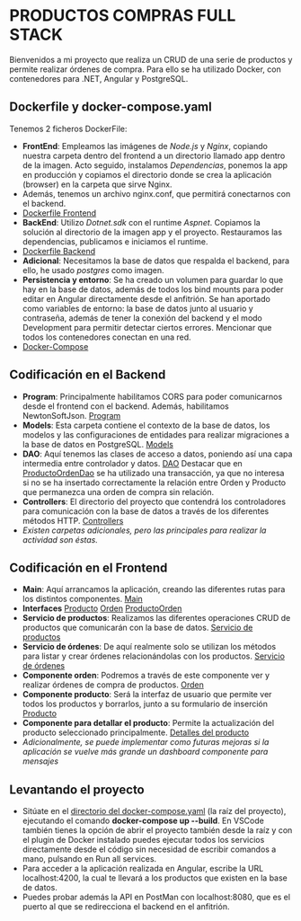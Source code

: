 # PRODUCTOS COMPRAS FULL STACK
Bienvenidos a mi proyecto que realiza un CRUD de una serie de productos y permite realizar órdenes de compra. Para ello se ha utilizado Docker, con contenedores para .NET, Angular y PostgreSQL.
## Dockerfile y docker-compose.yaml
Tenemos 2 ficheros DockerFile:
- **FrontEnd**: Empleamos las imágenes de *Node.js* y *Nginx*, copiando nuestra carpeta dentro del frontend a un directorio llamado app dentro de la imagen. Acto seguido, instalamos *Dependencias*, ponemos la app en producción y copiamos el directorio donde se crea la aplicación (browser) en la carpeta que sirve Nginx.
- Además, tenemos un archivo nginx.conf, que permitirá conectarnos con el backend.
- [Dockerfile Frontend](FRONTEND/Dockerfile) 
- **BackEnd**: Utilizo *Dotnet.sdk* con el runtime *Aspnet*. Copiamos la solución al directorio de la imagen app y el proyecto. Restauramos las dependencias, publicamos e iniciamos el runtime.
- [Dockerfile Backend](BACKEND/Dockerfile)
- **Adicional**: Necesitamos la base de datos que respalda el backend, para ello, he usado *postgres* como imagen.
- **Persistencia y entorno**: Se ha creado un volumen para guardar lo que hay en la base de datos, además de todos los bind mounts para poder editar en Angular directamente desde el anfitrión. Se han aportado como variables de entorno:
la base de datos junto al usuario y contraseña, además de tener la conexión del backend y el modo Development para permitir detectar ciertos errores. Mencionar que todos los contenedores conectan en una red.
- [Docker-Compose](docker-compose.yaml)
## Codificación en el Backend
- **Program**: Principalmente habilitamos CORS para poder comunicarnos desde el frontend con el backend. Además, habilitamos NewtonSoftJson. [Program](BACKEND/PRODUCTOS_COMPRAS_FULL_STACK/Program.cs)
- **Models**: Esta carpeta contiene el contexto de la base de datos, los modelos y las configuraciones de entidades para realizar migraciones a la base de datos en PostgreSQL. [Models](BACKEND/PRODUCTOS_COMPRAS_FULL_STACK/Models/)
-  **DAO**: Aquí tenemos las clases de acceso a datos, poniendo así una capa intermedia entre controlador y datos. [DAO](BACKEND/PRODUCTOS_COMPRAS_FULL_STACK/DAO/) Destacar que en [ProductoOrdenDao](BACKEND/PRODUCTOS_COMPRAS_FULL_STACK/DAO/productoOrdenDAO.cs) se ha utilizado una transacción, ya que no interesa si no se ha insertado correctamente la relación entre Orden y Producto que permanezca una orden de compra sin relación.
-  **Controllers**: El directorio del proyecto que contendrá los controladores para comunicación con la base de datos a través de los diferentes métodos HTTP. [Controllers](BACKEND/PRODUCTOS_COMPRAS_FULL_STACK/Controllers/)
-  *Existen carpetas adicionales, pero las principales para realizar la actividad son éstas.*
## Codificación en el Frontend
- **Main**: Aquí arrancamos la aplicación, creando las diferentes rutas para los distintos componentes. [Main](FRONTEND/productos-compras-full-stack/src/main.ts)
- **Interfaces** [Producto](FRONTEND/productos-compras-full-stack/src/app/producto.ts) [Orden](FRONTEND/productos-compras-full-stack/src/app/orden.ts) [ProductoOrden](FRONTEND/productos-compras-full-stack/src/app/productoOrden.ts)
- **Servicio de productos**: Realizamos las diferentes operaciones CRUD de productos que comunicarán con la base de datos. [Servicio de productos](FRONTEND/productos-compras-full-stack/src/app/producto.service.ts)
- **Servicio de órdenes**: De aquí realmente solo se utilizan los métodos para listar y crear órdenes relacionándolas con los productos. [Servicio de órdenes](FRONTEND/productos-compras-full-stack/src/app/orden.service.ts)
- **Componente orden**: Podremos a través de este componente ver y realizar órdenes de compra de productos. [Orden](FRONTEND/productos-compras-full-stack/src/app/orden/)
- **Componente producto**: Será la interfaz de usuario que permite ver todos los productos y  borrarlos, junto a su formulario de inserción [Producto](FRONTEND/productos-compras-full-stack/src/app/producto/)
- **Componente para detallar el producto**: Permite la actualización del producto seleccionado principalmente. [Detalles del producto](FRONTEND/productos-compras-full-stack/src/app/producto-detalles/)
- *Adicionalmente, se puede implementar como futuras mejoras si la aplicación se vuelve más grande un dashboard componente para mensajes*
## Levantando el proyecto
- Sitúate en el [directorio del docker-compose.yaml](/) (la raíz del proyecto), ejecutando el comando **docker-compose up --build**. En VSCode también tienes la opción de abrir el proyecto también desde la raíz y con el plugin de Docker instalado puedes ejecutar todos los servicios directamente desde el código sin necesidad de escribir comandos a mano, pulsando en Run all services.
- Para acceder a la aplicación realizada en Angular, escribe la URL localhost:4200, la cual te llevará a los productos que existen en la base de datos.
- Puedes probar además la API en PostMan con localhost:8080, que es el puerto al que se redirecciona el backend en el anfitrión.
